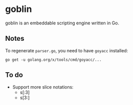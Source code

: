 # goblin

goblin is an embeddable scripting engine written in Go.

## Notes

To regenerate `parser.go`, you need to have `goyacc` installed:

`go get -u golang.org/x/tools/cmd/goyacc/...`

## To do

- Support more slice notations:
  - s[:3]
  - s[3:]
